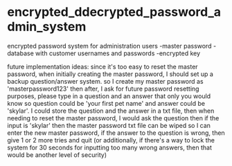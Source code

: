 # encrypted_ddecrypted_password_admin_system

encrypted password system for administration users
-master password
-database with customer usernames and passwords
-encrypted key 




future implementation ideas:
since it's too easy to reset the master password, when initially creating the master password,
I should set up a backup question/answer system. so I create my master password as 'masterpassword123' then after, 
I ask for future password resetting purposes, please type in a question and an answer that only you would know so question could be 'your first pet name' and 
answer could be 'skylar'. I could store the question and the answer in a txt file, then when needing to reset the master password, 
I would ask the question then if the input is 'skylar' then the master password txt file can be wiped so I can enter the new master password, 
if the answer to the question is wrong, then give 1 or 2 more tries and quit (or additionally, 
if there's a way to lock the system for 30 seconds for inputting too many wrong answers, then that would be another level of security)
